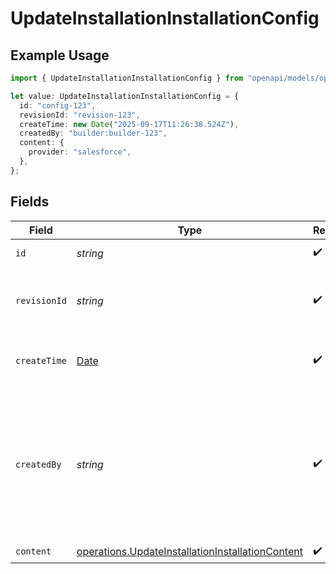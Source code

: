 # UpdateInstallationInstallationConfig

## Example Usage

```typescript
import { UpdateInstallationInstallationConfig } from "openapi/models/operations";

let value: UpdateInstallationInstallationConfig = {
  id: "config-123",
  revisionId: "revision-123",
  createTime: new Date("2025-09-17T11:26:38.524Z"),
  createdBy: "builder:builder-123",
  content: {
    provider: "salesforce",
  },
};
```

## Fields

| Field                                                                                                                | Type                                                                                                                 | Required                                                                                                             | Description                                                                                                          | Example                                                                                                              |
| -------------------------------------------------------------------------------------------------------------------- | -------------------------------------------------------------------------------------------------------------------- | -------------------------------------------------------------------------------------------------------------------- | -------------------------------------------------------------------------------------------------------------------- | -------------------------------------------------------------------------------------------------------------------- |
| `id`                                                                                                                 | *string*                                                                                                             | :heavy_check_mark:                                                                                                   | The config ID.                                                                                                       | config-123                                                                                                           |
| `revisionId`                                                                                                         | *string*                                                                                                             | :heavy_check_mark:                                                                                                   | The ID of the revision that this config is based on.                                                                 | revision-123                                                                                                         |
| `createTime`                                                                                                         | [Date](https://developer.mozilla.org/en-US/docs/Web/JavaScript/Reference/Global_Objects/Date)                        | :heavy_check_mark:                                                                                                   | The time the config was created.                                                                                     |                                                                                                                      |
| `createdBy`                                                                                                          | *string*                                                                                                             | :heavy_check_mark:                                                                                                   | The person who created the config, in the format of "consumer:{consumer-id}" or "builder:{builder-id}".              | builder:builder-123                                                                                                  |
| `content`                                                                                                            | [operations.UpdateInstallationInstallationContent](../../models/operations/updateinstallationinstallationcontent.md) | :heavy_check_mark:                                                                                                   | N/A                                                                                                                  |                                                                                                                      |